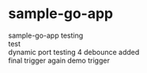 # sample-go-app
sample-go-app
testing      
test   
dynamic port testing 4
debounce added    
final
trigger again
demo
trigger
 
